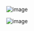 ![image](https://user-images.githubusercontent.com/66036627/112218970-26e0f680-8c03-11eb-80b9-4dfa3df13e4a.png)

![image](https://user-images.githubusercontent.com/66036627/112219004-34967c00-8c03-11eb-988a-305363d81b01.png)
